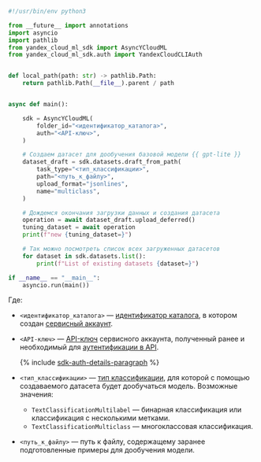 ```python
#!/usr/bin/env python3

from __future__ import annotations
import asyncio
import pathlib
from yandex_cloud_ml_sdk import AsyncYCloudML
from yandex_cloud_ml_sdk.auth import YandexCloudCLIAuth


def local_path(path: str) -> pathlib.Path:
    return pathlib.Path(__file__).parent / path


async def main():

    sdk = AsyncYCloudML(
        folder_id="<идентификатор_каталога>",
        auth="<API-ключ>",
    )

    # Создаем датасет для дообучения базовой модели {{ gpt-lite }}
    dataset_draft = sdk.datasets.draft_from_path(
        task_type="<тип_классификации>",
        path="<путь_к_файлу>",
        upload_format="jsonlines",
        name="multiclass",
    )

    # Дождемся окончания загрузки данных и создания датасета
    operation = await dataset_draft.upload_deferred()
    tuning_dataset = await operation
    print(f"new {tuning_dataset=}")

    # Так можно посмотреть список всех загруженных датасетов
    for dataset in sdk.datasets.list():
        print(f"List of existing datasets {dataset=}")

if __name__ == "__main__":
    asyncio.run(main())
```

Где:

* `<идентификатор_каталога>` — [идентификатор каталога](../../../resource-manager/operations/folder/get-id.md), в котором создан [сервисный аккаунт](../../../iam/concepts/users/service-accounts.md).
* `<API-ключ>` — [API-ключ](../../../iam/concepts/authorization/api-key.md) сервисного аккаунта, полученный ранее и необходимый для [аутентификации в API](../../../foundation-models/api-ref/authentication.md).

    {% include [sdk-auth-details-paragraph](../sdk-auth-details-paragraph.md) %}
* `<тип_классификации>` — [тип классификации](../../../foundation-models/concepts/classifier/index.md), для которой с помощью создаваемого датасета будет дообучаться модель. Возможные значения:

    * `TextClassificationMultilabel` — бинарная классификация или классификация с несколькими метками.
    * `TextClassificationMulticlass` — многоклассовая классификация.
* `<путь_к_файлу>` — путь к файлу, содержащему заранее подготовленные примеры для дообучения модели.